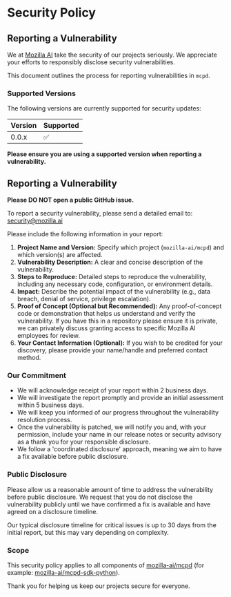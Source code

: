 # Security Policy

## Reporting a Vulnerability

We at [Mozilla AI](https://www.mozilla.ai/) take the security of our projects seriously. We appreciate your efforts to responsibly disclose security vulnerabilities. 

This document outlines the process for reporting vulnerabilities in `mcpd`.

### Supported Versions

The following versions are currently supported for security updates:

| Version | Supported          |
| ------- | ------------------ |
| 0.0.x   | :white_check_mark: |

**Please ensure you are using a supported version when reporting a vulnerability.**

## Reporting a Vulnerability

**Please DO NOT open a public GitHub issue.**

To report a security vulnerability, please send a detailed email to: [security@mozilla.ai](mailto:security@mozilla.ai)

Please include the following information in your report:

1.  **Project Name and Version:** Specify which project (`mozilla-ai/mcpd`) and which version(s) are affected.
2.  **Vulnerability Description:** A clear and concise description of the vulnerability.
3.  **Steps to Reproduce:** Detailed steps to reproduce the vulnerability, including any necessary code, configuration, or environment details.
4.  **Impact:** Describe the potential impact of the vulnerability (e.g., data breach, denial of service, privilege escalation).
5.  **Proof of Concept (Optional but Recommended):** Any proof-of-concept code or demonstration that helps us understand and verify the vulnerability. If you have this in a repository please ensure it is private, we can privately discuss granting access to specific Mozilla AI employees for review.
6.  **Your Contact Information (Optional):** If you wish to be credited for your discovery, please provide your name/handle and preferred contact method.

### Our Commitment

* We will acknowledge receipt of your report within 2 business days.
* We will investigate the report promptly and provide an initial assessment within 5 business days.
* We will keep you informed of our progress throughout the vulnerability resolution process.
* Once the vulnerability is patched, we will notify you and, with your permission, include your name in our release notes or security advisory as a thank you for your responsible disclosure.
* We follow a 'coordinated disclosure' approach, meaning we aim to have a fix available before public disclosure.

### Public Disclosure

Please allow us a reasonable amount of time to address the vulnerability before public disclosure. We request that you do not disclose the vulnerability publicly until we have confirmed a fix is available and have agreed on a disclosure timeline. 

Our typical disclosure timeline for critical issues is up to 30 days from the initial report, but this may vary depending on complexity.

### Scope

This security policy applies to all components of [mozilla-ai/mcpd](https://github.com/mozilla-ai/mcpd) (for example: [mozilla-ai/mcpd-sdk-python](http://github.com/mozilla-ai/mcpd-sdk-python)).

Thank you for helping us keep our projects secure for everyone.
